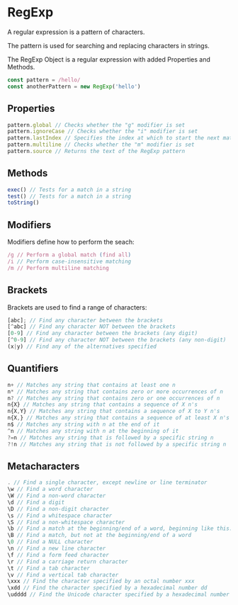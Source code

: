 # RegExp

A regular expression is a pattern of characters.

The pattern is used for searching and replacing characters in strings.

The RegExp Object is a regular expression with added Properties and Methods.

```js
const pattern = /hello/
const anotherPattern = new RegExp('hello')
```

## Properties

```js
pattern.global // Checks whether the "g" modifier is set
pattern.ignoreCase // Checks whether the "i" modifier is set
pattern.lastIndex // Specifies the index at which to start the next match
pattern.multiline // Checks whether the "m" modifier is set
pattern.source // Returns the text of the RegExp pattern
```

## Methods

```js
exec() // Tests for a match in a string
test() // Tests for a match in a string
toString()
```

## Modifiers

Modifiers define how to perform the seach:

```js
/g // Perform a global match (find all)
/i // Perform case-insensitive matching
/m // Perform multiline matching
```

## Brackets

Brackets are used to find a range of characters:

```js
[abc]; // Find any character between the brackets
[^abc] // Find any character NOT between the brackets
[0-9] // Find any character between the brackets (any digit)
[^0-9] // Find any character NOT between the brackets (any non-digit)
(x|y) // Find any of the alternatives specified
```

## Quantifiers

```js
n+ // Matches any string that contains at least one n
n* // Matches any string that contains zero or more occurrences of n
n? // Matches any string that contains zero or one occurrences of n
n{X} // Matches any string that contains a sequence of X n's
n{X,Y} // Matches any string that contains a sequence of X to Y n's
n{X,} // Matches any string that contains a sequence of at least X n's
n$ // Matches any string with n at the end of it
^n // Matches any string with n at the beginning of it
?=n // Matches any string that is followed by a specific string n
?!n // Matches any string that is not followed by a specific string n
```

## Metacharacters

```js
. // Find a single character, except newline or line terminator
\w // Find a word character
\W // Find a non-word character
\d // Find a digit
\D // Find a non-digit character
\s // Find a whitespace character
\S // Find a non-whitespace character
\b // Find a match at the beginning/end of a word, beginning like this: \bHI, end like this: HI\b
\B // Find a match, but not at the beginning/end of a word
\0 // Find a NULL character
\n // Find a new line character
\f // Find a form feed character
\r // Find a carriage return character
\t // Find a tab character
\v // Find a vertical tab character
\xxx // Find the character specified by an octal number xxx
\xdd // Find the character specified by a hexadecimal number dd
\udddd // Find the Unicode character specified by a hexadecimal number dddd
```
